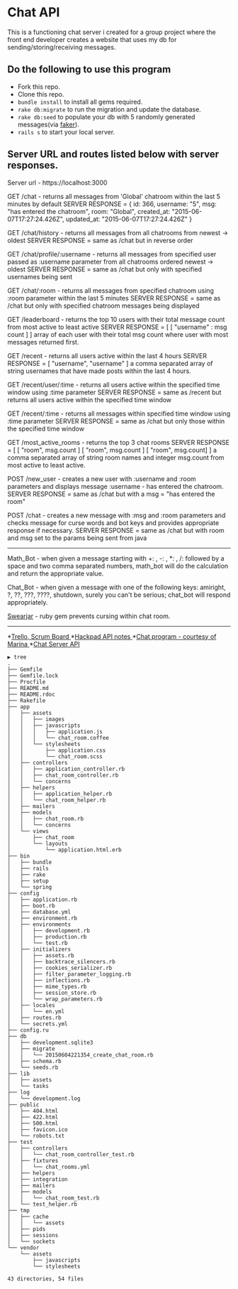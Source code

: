 # Chat API
  This is a functioning chat server i created for a group project where the front end
  developer creates a website that uses my db for sending/storing/receiving messages.

## Do the following to use this program

* Fork this repo.
* Clone this repo.
* `bundle install` to install all gems required.
* `rake db:migrate` to run the migration and update the database.
* `rake db:seed` to populate your db with 5 randomly generated messages(via <a href="https://rubygems.org/gems/faker/versions/1.4.3">faker</a>).
* `rails s` to start your local server.

## Server URL and routes listed below with server responses.

Server url - https://localhost:3000

GET /chat - returns all messages from 'Global' chatroom within the last 5 minutes by default
SERVER RESPONSE = {
id: 366,
username: "5",
msg: "has entered the chatroom",
room: "Global",
created_at: "2015-06-07T17:27:24.426Z",
updated_at: "2015-06-07T17:27:24.426Z" }


GET /chat/history - returns all messages from all chatrooms from newest -> oldest
SERVER RESPONSE = same as /chat but in reverse order

GET /chat/profile/:username - returns all messages from specified user passed as :username
 parameter from all chatrooms ordered newest -> oldest
SERVER RESPONSE = same as /chat but only with specified usernames being sent

GET /chat/:room - returns all messages from specified chatroom using :room parameter within
 the last 5 minutes
SERVER RESPONSE = same as /chat but only with specified chatroom messages being
displayed

GET /leaderboard - returns the top 10 users with their total message count from most active
to least active
SERVER RESPONSE = [ [ "username" :  msg count  ] ] array of each user with their total msg
count where user with most messages returned first.

GET /recent - returns all users active within the last 4 hours
SERVER RESPONSE = [ "username", "username" ] a comma separated array of string
usernames that have made posts within the last 4 hours.

GET /recent/user/:time - returns all users active within the specified time window using :time
parameter
SERVER RESPONSE = same as /recent but returns all users active within the specified time
window

GET /recent/:time - returns all messages within specified time window using :time parameter
SERVER RESPONSE = same as /chat but only those within the specified time window

GET /most_active_rooms - returns the top 3 chat rooms
SERVER RESPONSE = [ [ "room", msg.count ] [ "room", msg.count ] [ "room", msg.count] ] a
comma separated array of string room names and integer msg.count from most active to
least active.

POST /new_user - creates a new user with :username and :room parameters and displays
message :username - has entered the chatroom.
SERVER RESPONSE = same as /chat but with a msg = "has entered the room"

POST /chat - creates a new message with :msg and :room parameters and checks message
for curse words and bot keys and provides appropriate response if necessary.
SERVER RESPONSE = same as /chat but with room and msg set to the params being sent
from java



-------
Math_Bot - when given a message starting with +: , -: , *: , /: followed by a space and two
comma separated numbers, math_bot will do the calculation and return the appropriate value.

Chat_Bot - when given a message with one of the following keys: amiright, ?, ??, ???, ????,
shutdown, surely you can't be serious; chat_bot will respond appropriately.

<a href="https://rubygems.org/gems/swearjar">Swearjar</a> - ruby gem prevents cursing within chat room.

-------
*<a href="https://trello.com/b/ub26Hs6E/group-chat-program">Trello, Scrum Board
</a>
*<a href="https://hackpad.com/Chat-Project-API-Kc89NodEFSo">Hackpad API notes
</a>
*<a href="http://marina-r.github.io/projects/Chat-Room-Project/dist/index.html#Global">Chat program - courtesy of Marina
</a>
*<a href="https://superamazingchat.herokuapp.com/">Chat Server API
</a>




```
▶ tree
.
├── Gemfile
├── Gemfile.lock
├── Procfile
├── README.md
├── README.rdoc
├── Rakefile
├── app
│   ├── assets
│   │   ├── images
│   │   ├── javascripts
│   │   │   ├── application.js
│   │   │   └── chat_room.coffee
│   │   └── stylesheets
│   │       ├── application.css
│   │       └── chat_room.scss
│   ├── controllers
│   │   ├── application_controller.rb
│   │   ├── chat_room_controller.rb
│   │   └── concerns
│   ├── helpers
│   │   ├── application_helper.rb
│   │   └── chat_room_helper.rb
│   ├── mailers
│   ├── models
│   │   ├── chat_room.rb
│   │   └── concerns
│   └── views
│       ├── chat_room
│       └── layouts
│           └── application.html.erb
├── bin
│   ├── bundle
│   ├── rails
│   ├── rake
│   ├── setup
│   └── spring
├── config
│   ├── application.rb
│   ├── boot.rb
│   ├── database.yml
│   ├── environment.rb
│   ├── environments
│   │   ├── development.rb
│   │   ├── production.rb
│   │   └── test.rb
│   ├── initializers
│   │   ├── assets.rb
│   │   ├── backtrace_silencers.rb
│   │   ├── cookies_serializer.rb
│   │   ├── filter_parameter_logging.rb
│   │   ├── inflections.rb
│   │   ├── mime_types.rb
│   │   ├── session_store.rb
│   │   └── wrap_parameters.rb
│   ├── locales
│   │   └── en.yml
│   ├── routes.rb
│   └── secrets.yml
├── config.ru
├── db
│   ├── development.sqlite3
│   ├── migrate
│   │   └── 20150604221354_create_chat_room.rb
│   ├── schema.rb
│   └── seeds.rb
├── lib
│   ├── assets
│   └── tasks
├── log
│   └── development.log
├── public
│   ├── 404.html
│   ├── 422.html
│   ├── 500.html
│   ├── favicon.ico
│   └── robots.txt
├── test
│   ├── controllers
│   │   └── chat_room_controller_test.rb
│   ├── fixtures
│   │   └── chat_rooms.yml
│   ├── helpers
│   ├── integration
│   ├── mailers
│   ├── models
│   │   └── chat_room_test.rb
│   └── test_helper.rb
├── tmp
│   ├── cache
│   │   └── assets
│   ├── pids
│   ├── sessions
│   └── sockets
└── vendor
    └── assets
        ├── javascripts
        └── stylesheets

43 directories, 54 files
```

